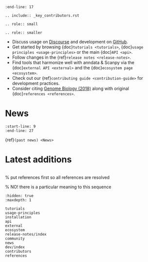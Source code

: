 ```{include} ../README.md
:end-line: 17
```

```{eval-rst}
.. include:: _key_contributors.rst
```

```{eval-rst}
.. role:: small
```

```{eval-rst}
.. role:: smaller
```

* Discuss usage on [Discourse] and development on [GitHub].
* Get started by browsing {doc}`tutorials <tutorials>`, {doc}`usage principles <usage-principles>` or the main {doc}`API <api>`.
* Follow changes in the {ref}`release notes <release-notes>`.
* Find tools that harmonize well with anndata & Scanpy via the {doc}`external API <external>` and the {doc}`ecosystem page <ecosystem>`.
* Check out our {ref}`contributing guide <contribution-guide>` for development practices.
* Consider citing [Genome Biology (2018)] along with original {doc}`references <references>`.

# News

```{include} news.md
:start-line: 9
:end-line: 27
```

{ref}`(past news) <News>`
# Latest additions

```{include} release-notes/release-latest.md
```

% put references first so all references are resolved

% NO! there is a particular meaning to this sequence

```{toctree}
:hidden: true
:maxdepth: 1

tutorials
usage-principles
installation
api
external
ecosystem
release-notes/index
community
news
dev/index
contributors
references
```

[discourse]: https://discourse.scverse.org/
[genome biology (2018)]: https://doi.org/10.1186/s13059-017-1382-0
[github]: https://github.com/theislab/scanpy

